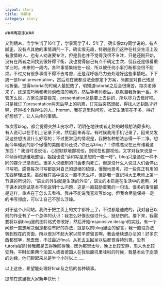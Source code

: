 ```yaml
---
layout: story
title: 再期末
category: story
---
```


###再期末###

又到期末，当学生当了16年了，学景观学了4、5年了，确实像zzy同学说的，有点腻歪，没有点其他的事情调剂一下，确实很无趣，特别是我们这种在社交生活上没有激情的人。也有人劝说要专注，但是我也并不觉得我很不专注，只是还刚开始，没有在两者之间找到很好得平衡，我也觉得自己有点不确定主次，但我还是很看重学业的。未来的一周内，各种事情集结在一起，所以被任何小事打断都会很不耐烦。不过又有很多事情不得不去考虑，还是深呼吸尽力去处理好这些事情吧。下下周一是final presentation，然后现在我都没法全部定下方案，简直是对自己残忍地折磨，觉得tutorial的时候人最犯贱了，明知道tutorial之后会很痛苦，每次老师来了，还是乖巧地和老师谈改进的地方，然后等老师走后，默默自我折磨一番。不管怎么说，方案总是要做完，presentation总是要上去讲的，所以尽力去做好吧。只是我订了presentation两天后早上的机票，订完后突然想起，得找人还钥匙才好啊，还得找个靠得住的人，hmmm，我在这里时间短，社交生活实在不多，得好好想想了，让人头疼的事情。

每次写blog，都会觉得突然山穷水尽，明明在地铁或者走路的时候想法颇多的。有人说可以在手机上记录下来，然后回来再写。有时候我用手机记录了，回来又发现这些想法没什么好写的；不过更常见的情况是，我把各种想法忘得一干二净。想起今年碰到的那个傲慢的美国老师还说，”你还写blog？！你瞧瞧现在还有谁看这东西！“ 我当时没说话，心里默默地鄙视他，到现在也鄙视他。文字对我来说是一种倾诉和思维地整理，姐姐也说“读和写是思想的一吸一呼”。blog只是通过一种不同的媒介记录而已。很多人说纸制的书会走向死亡，但是没什么人说过人们会停止书写吧。感觉每次书写都是对自己的思绪的梳理，慢慢地思考，把一些真正有用的东西整理出来。虽然我在高中语文一直不怎么样，但是我一直记得大王老师上第一节课的所说的，“语文的外沿就是生活的外沿”，语文的本质是在生活中的运用，对于课本的测试基本不能说明什么问题，这是一直鼓励着我的一句话。很多的事情都是这样，重点在于怎么去看待。我并不能说我喜欢写blog，但我会尽量保持一定的书写频度，可以让自己不那么浮躁。

对于这个小网站，我终于把主页上的文字都补上了，不过都是速成的，我对自己以前的作业有了一个总体的认识：我怎么好像没做过什么，挺悲伤的。接下来，我需要将以前blog里的图片格式修改好，然后开始responsive design的实践。有一个问题一直想解决但是都没有好的办法，就是以前blog里面的留言，我一直没办法转到现在的页面，所以很对不起大家以前辛苦留言啊，我会继续想办法的！好多东西都想学，想去做，不过最近final，从死丢丢回家以后都觉得特别累。没有tutorial的时候我都是去得晚回得晚，因为那里太吵，晚上比较安静，周末也比较安静。平时如果两个法国人或者德国人在我后面叽里哇啦的时候，我基本处于崩溃的边缘，他们聊起来总是半个小时以上……

以上这些，希望能处理好final及之后的各种琐事。

提前在这里祝大家新年快乐！
